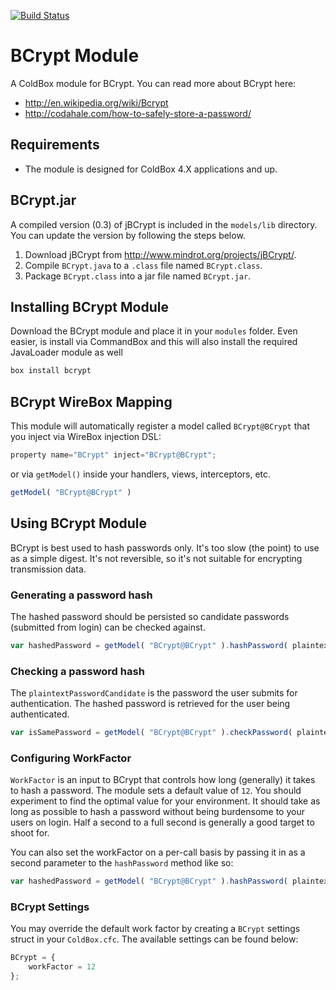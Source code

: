 [![Build Status](https://travis-ci.org/coldbox-modules/cbox-bcrypt.svg?branch=master)](https://travis-ci.org/coldbox-modules/cbox-bcrypt)

# BCrypt Module

A ColdBox module for BCrypt. You can read more about BCrypt here:

* http://en.wikipedia.org/wiki/Bcrypt
* http://codahale.com/how-to-safely-store-a-password/

## Requirements

* The module is designed for ColdBox 4.X applications and up.  

## BCrypt.jar
A compiled version (0.3) of jBCrypt is included in the `models/lib` directory.  You can update the version by following the steps below.

1. Download jBCrypt from http://www.mindrot.org/projects/jBCrypt/.
2. Compile `BCrypt.java` to a `.class` file named `BCrypt.class`.
3. Package `BCrypt.class` into a jar file named `BCrypt.jar`.

## Installing BCrypt Module
Download the BCrypt module and place it in your `modules` folder.  Even easier, is install via CommandBox and this will also install the required JavaLoader module as well

```bash
box install bcrypt
```


## BCrypt WireBox Mapping

This module will automatically register a model called `BCrypt@BCrypt` that you inject via WireBox injection DSL:

```js
property name="BCrypt" inject="BCrypt@BCrypt";
```

or via `getModel()` inside your handlers, views, interceptors, etc.

```js
getModel( "BCrypt@BCrypt" )
```

## Using BCrypt Module

BCrypt is best used to hash passwords only.  It's too slow (the point) to use as a simple digest.  It's not reversible, so it's not suitable for encrypting transmission data.

### Generating a password hash

The hashed password should be persisted so candidate passwords (submitted from login) can be checked against.

```js
var hashedPassword = getModel( "BCrypt@BCrypt" ).hashPassword( plaintextPassword );
```
    
### Checking a password hash

The `plaintextPasswordCandidate` is the password the user submits for authentication.  The hashed password is retrieved for the user being authenticated.

```js
var isSamePassword = getModel( "BCrypt@BCrypt" ).checkPassword( plaintextPasswordCandidate, hashedPassword );
```

### Configuring WorkFactor

`WorkFactor` is an input to BCrypt that controls how long (generally) it takes to hash a password.  The module sets a default value of `12`.  You should experiment to find the optimal value for your environment.  It should take as long as possible to hash a password without being burdensome to your users on login.  Half a second to a full second is generally a good target to shoot for.

You can also set the workFactor on a per-call basis by passing it in as a second parameter to the `hashPassword` method like so:

```js
var hashedPassword = getModel( "BCrypt@BCrypt" ).hashPassword( plaintextPassword, 7 );
```

### BCrypt Settings

You may override the default work factor by creating a `BCrypt` settings struct in your `ColdBox.cfc`.  The available settings can be found below:


```js
BCrypt = {
    workFactor = 12
};
```

